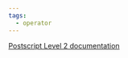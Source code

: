 ```yaml
---
tags:
  - operator
---
```

[Postscript Level 2 documentation](https://hepunx.rl.ac.uk/~adye/psdocs/ref/PSL2g.html#getinterval)